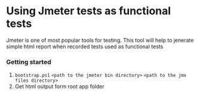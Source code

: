 # Using Jmeter tests as functional tests
Jmeter is one of most popular tools for testing. This tool will help to jenerate simple html report when recorded tests used as functional tests

### Getting started
1. `bootstrap.ps1` `<path to the jmeter bin directory>` `<path to the jmx files directory>`
2. Get html output form root app folder
